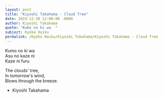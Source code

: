 ```yaml
---
layout: post
title: "Kiyoshi Takahama - Cloud Tree"
date: 2024-12-30 12:00:00 -0000
author: Kiyoshi Takahama
quote: "Kumo no ki wa  "
subject: Kyōka Haiku
permalink: /Kyōka Haiku/Kiyoshi Takahama/Kiyoshi Takahama - Cloud Tree
---
```


Kumo no ki wa  
Asu no kaze ni  
Kaze ni furu  

The clouds' tree,  
In tomorrow's wind,  
Blows through the breeze.

- Kiyoshi Takahama
